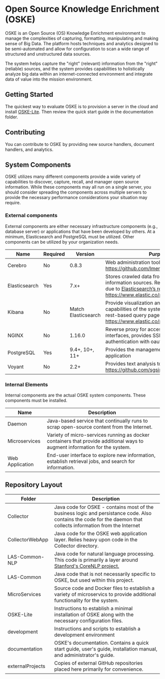 # Open Source Knowledge Enrichment (OSKE)
OSKE is an Open Source (OS) Knowledge Enrichment environment to manage the complexities of capturing, formatting, manipulating and making sense of Big Data.
The  platform hosts techniques and analytics designed to be semi-automated and allow for configuration to scan a wide range of structured and unstructured data sources.  

The system helps capture the "right" (relevant) information from the "right" (reliable) sources, and the system provides capabilities to holistically analyze big data within an internet-connected environment and integrate data of value into the mission environment.

## Getting Started
The quickest way to evaluate OSKE is to provision a server in the cloud and install [OSKE-Lite](tree/master/OSKE-Lite).  Then review the quick start guide in the documentation folder.

## Contributing
You can contribute to OSKE by providing new source handlers, document handlers, and analytics.

## System Components
OSKE utilizes many different components provide a wide variety of capabilities to discover, capture, recall, and manager open source information.  While these components may all run on a single server, you should consider spreading the components across multiple servers to provide the necessary performance considerations your situation may require.

### External components
External components are either necessary infrastructure components (e.g., database server) or applications that have been developed by others.  At a minimum, Elasticsearch and PostgreSQL must be utilized.  Other components can be utilized by your organization needs.

|Name |Required |Version	|Purpose
| --- | --- | --- | ---
|Cerebro |	No|	0.8.3	|Web administration tool for ElasticSearch <br>https://github.com/lmenezes/cerebro
|Elasticsearch |Yes|7.x+	|Stores crawled data from a variety of information sources.  Requires at least 7.0.0 due to [Elasticsearch’s removal of types](https://www.elastic.co/guide/en/elasticsearch/reference/current/removal-of-types.html).<br>https://www.elastic.co/products/elasticsearch |
|Kibana |	No |	Match Elasticsearch	|Provide visualization and monitoring capabilities of the system.  Also provides a rest-based query page. <br>https://www.elastic.co/products/kibana |
|NGINX	| No |	1.16.0 |	Reverse proxy for access various web interfaces, provides SSL support, provides authentication with oauth2 and JWT support.
|PostgreSQL |	Yes	| 9.4+, 10+, 11+ |	Provides the management database for the application |
| Voyant |	No|	2.2+ |	Provides text analysis tools <br> https://github.com/sgsinclair/VoyantServer|

### Internal Elements
Internal components are the actual OSKE system components.  These components must be installed.

|Name |	Description
| --- | ---
|Daemon |	Java-based service that continually runs to scrap open-source content from the Internet.
|Microservices | Variety of micro-services running as docker containers that provide additional ways to augment information for the system.
|Web Application |	End-user interface to explore new information, establish retrieval jobs, and search for information.

## Repository Layout
|Folder |	Description
| --- | ---
|Collector |	Java code for OSKE - contains most of the business logic and persistance code.  Also contains the code for the daemon that collects information from the Internet
|CollectorWebApp | Java code for the OSKE web application layer.  Relies heavy upon code in the Collector directory.
|LAS-Common-NLP | Java code for natural language processing.  This code is primarily a layer around [Stanford's CoreNLP project.](https://stanfordnlp.github.io/CoreNLP/)
|LAS-Common | Java code that is not necessarily specific to OSKE, but used within this project.
|MicroServices | Source code and Docker files to establish a variety of microservics to provide additional functionality for the system.
|OSKE-Lite | Instructions to establish a minimal installation of OSKE along with the necessary configuration files.
|development | Instructions and scripts to establish a development environment
|documentation| OSKE's documentation. Contains a quick start guide, user's guide, installation manual, and administrator's guide.
|externalProjects|Copies of external GitHub repositories placed here primarily for convenience.
